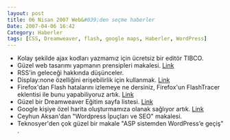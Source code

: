 ```yaml
---
layout: post
title: 06 Nisan 2007 Web&#039;den seçme haberler
Date: 2007-04-06 16:42
Category: Haberler
tags: [CSS, Dreamweaver, flash, google maps, Haberler, WordPress]
---
```


-   Kolay şekilde ajax kodları yazmamız için ücretsiz bir editör TIBCO.
-   Güzel web tasarımı yapmanın prensipleri makalesi. [Link][1]
-   RSS'in geleceği hakkında düşünceler.
-   Display:none özelliğini erişebilirlik için kullanmak. [Link][3]
-   Firefox'dan Flash hatalarını izlemeye ne dersiniz, Firefox'un
    FlashTracer eklentisi ile bunu yapabiliyoruz artık. [Link][4]
-   Güzel bir Dreamweaver Eğitim sayfa listesi. [Link][5]
-   Google kişiye özel harita oluşturmamıza olanak sağlıyor artık.
    [Link][6]
-   Ceyhun Aksan'dan "Wordpress İpuçları ve SEO" makalesi.
-   Teknosyer'den çok güzel bir makale "ASP sistemden WordPress’e geçiş"
    .


  [1]: http://www.sitepoint.com/article/principles-beautiful-web-design
    "Link"
  [3]: http://sonspring.com/journal/accessible-display-none "Link"
  [4]: https://addons.mozilla.org/en-US/firefox/search?q=FlashTracer&status=4
    "Link"
  [5]: http://www.smashingmagazine.com/2007/04/04/adobe-dreamweaver-tutorials/
    "Link"
  [6]: http://googlesystem.blogspot.com/2007/04/create-personalized-google-maps.html
